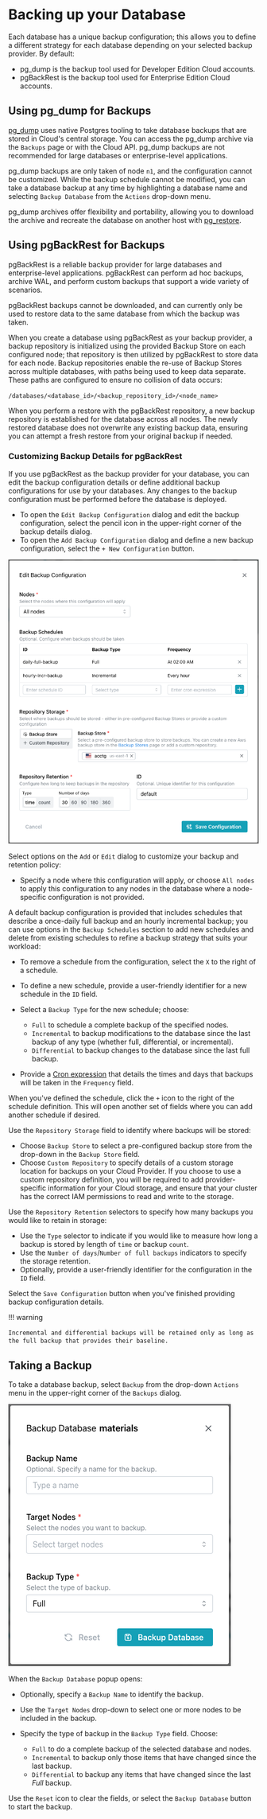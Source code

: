 # Backing up your Database

Each database has a unique backup configuration; this allows you to define a different strategy for each database depending on your selected backup provider.  By default:

* pg_dump is the backup tool used for Developer Edition Cloud accounts.
* pgBackRest is the backup tool used for Enterprise Edition Cloud accounts.

## Using pg_dump for Backups

[pg_dump](https://www.postgresql.org/docs/16/app-pgdump.html) uses native Postgres tooling to take database backups that are stored in Cloud's central storage. You can access the pg_dump archive via the `Backups` page or with the Cloud API. pg_dump backups are not recommended for large databases or enterprise-level applications.

pg_dump backups are only taken of node `n1`, and the configuration cannot be customized. While the backup schedule cannot be modified, you can take a database backup at any time by highlighting a database name and selecting `Backup Database` from the `Actions` drop-down menu.

pg_dump archives offer flexibility and portability, allowing you to download the archive and recreate the database on another host with [pg_restore](https://www.postgresql.org/docs/16/app-pgrestore.html).

## Using pgBackRest for Backups

pgBackRest is a reliable backup provider for large databases and enterprise-level applications. pgBackRest can perform ad hoc backups, archive WAL, and perform custom backups that support a wide variety of scenarios.

pgBackRest backups cannot be downloaded, and can currently only be used to restore data to the same database from which the backup was taken.

When you create a database using pgBackRest as your backup provider, a backup repository is initialized using the provided Backup Store on each configured node; that repository is then utilized by pgBackRest to store data for each node. Backup repositories enable the re-use of Backup Stores across multiple databases, with paths being used to keep data separate. These paths are configured to ensure no collision of data occurs:

`/databases/<database_id>/<backup_repository_id>/<node_name>`

When you perform a restore with the pgBackRest repository, a new backup repository is established for the database across all nodes. The newly restored database does not overwrite any existing backup data, ensuring you can attempt a fresh restore from your original backup if needed.

### Customizing Backup Details for pgBackRest

If you use pgBackRest as the backup provider for your database, you can edit the backup configuration details or define additional backup configurations for use by your databases. Any changes to the backup configuration must be performed before the database is deployed.

* To open the `Edit Backup Configuration` dialog and edit the backup configuration, select the pencil icon in the upper-right corner of the backup details dialog.
* To open the `Add Backup Configuration` dialog and define a new backup configuration, select the `+ New Configuration` button.

![Editing a backup configuration](../images/edit_backup_configuration.png)

Select options on the `Add` or `Edit` dialog to customize your backup and retention policy:

* Specify a node where this configuration will apply, or choose `All nodes` to apply this configuration to any nodes in the database where a node-specific configuration is not provided.

A default backup configuration is provided that includes schedules that describe a once-daily full backup and an hourly incremental backup; you can use options in the `Backup Schedules` section to add new schedules and delete from existing schedules to refine a backup strategy that suits your workload:

* To remove a schedule from the configuration, select the `X` to the right of a schedule.
* To define a new schedule, provide a user-friendly identifier for a new schedule in the `ID` field.
* Select a `Backup Type` for the new schedule; choose:
    * `Full` to schedule a complete backup of the specified nodes.
    * `Incremental` to backup modifications to the database since the last backup of any type (whether full, differential, or incremental).
    *  `Differential` to backup changes to the database since the last full backup.

* Provide a [Cron expression](https://docs.gitlab.com/ee/topics/cron/) that details the times and days that backups will be taken in the `Frequency` field.

When you've defined the schedule, click the `+` icon to the right of the schedule definition. This will open another set of fields where you can add another schedule if desired.

Use the `Repository Storage` field to identify where backups will be stored:

* Choose `Backup Store` to select a pre-configured backup store from the drop-down in the `Backup Store` field.
* Choose `Custom Repository` to specify details of a custom storage location for backups on your Cloud Provider. If you choose to use a custom repository definition, you will be required to add provider-specific information for your Cloud storage, and ensure that your cluster has the correct IAM permissions to read and write to the storage.

Use the `Repository Retention` selectors to specify how many backups you would like to retain in storage:

* Use the `Type` selector to indicate if you would like to measure how long a backup is stored by length of `time` or backup `count`.
* Use the `Number of days`/`Number of full backups` indicators to specify the storage retention.
* Optionally, provide a user-friendly identifier for the configuration in the `ID` field.

Select the `Save Configuration` button when you've finished providing backup configuration details.
 
!!! warning

    Incremental and differential backups will be retained only as long as the full backup that provides their baseline.


## Taking a Backup

To take a database backup, select `Backup` from the drop-down `Actions` menu in the upper-right corner of the `Backups` dialog.

![Taking a backup](../images/take_backup.png)

When the `Backup Database` popup opens:

* Optionally, specify a `Backup Name` to identify the backup.
* Use the `Target Nodes` drop-down to select one or more nodes to be included in the backup.
* Specify the type of backup in the `Backup Type` field. Choose:
    
    * `Full` to do a complete backup of the selected database and nodes.
    * `Incremental` to backup only those items that have changed since the last backup.
    * `Differential` to backup any items that have changed since the last *Full* backup.

Use the `Reset` icon to clear the fields, or select the `Backup Database` button to start the backup.
